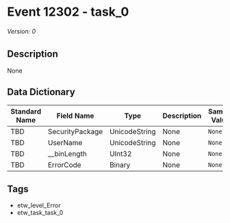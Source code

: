 # Event 12302 - task_0
###### Version: 0

## Description
None

## Data Dictionary
|Standard Name|Field Name|Type|Description|Sample Value|
|---|---|---|---|---|
|TBD|SecurityPackage|UnicodeString|None|`None`|
|TBD|UserName|UnicodeString|None|`None`|
|TBD|__binLength|UInt32|None|`None`|
|TBD|ErrorCode|Binary|None|`None`|

## Tags
* etw_level_Error
* etw_task_task_0